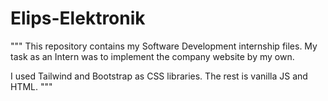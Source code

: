 # Elips-Elektronik
"""
This repository contains my Software Development internship files. My task as an Intern was to implement the company website by my own.

I used Tailwind and Bootstrap as CSS libraries.
The rest is vanilla JS and HTML.
"""
